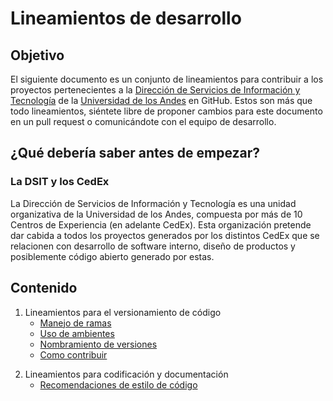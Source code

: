 # Lineamientos de desarrollo

## Objetivo

El siguiente documento es un conjunto de lineamientos para contribuir a los proyectos pertenecientes a la [Dirección de Servicios de Información y Tecnología](https://tecnologia.uniandes.edu.co) de la [Universidad de los Andes](https://uniandes.edu.co) en GitHub. Estos son más que todo lineamientos, siéntete libre de proponer cambios para este documento en un pull request o comunicándote con el equipo de desarrollo.

## ¿Qué debería saber antes de empezar?

### La DSIT y los CedEx

La Dirección de Servicios de Información y Tecnología es una unidad organizativa de la Universidad de los Andes, compuesta por más de 10 Centros de Experiencia (en adelante CedEx). Esta organización pretende dar cabida a todos los proyectos generados por los distintos CedEx que se relacionen con desarrollo de software interno, diseño de productos y posiblemente código abierto generado por estas.

## Contenido

1. Lineamientos para el versionamiento de código
	* [Manejo de ramas](./versioning/BRANCHES.md)
	* [Uso de ambientes](./versioning/ENVIRONMENTS.md)
	* [Nombramiento de versiones](./versioning/VERSIONING.md)
	* [Como contribuir](./versioning/PULL_REQUESTS.md)
<!--- (2. Lineamientos para la documentación
	* Lineamientos para la documentación del código
	* Lineamientos para el desarrollo de manuales) -->
2. Lineamientos para codificación y documentación
	* [Recomendaciones de estilo de código](./style/STYLE_GUIDE.md)
